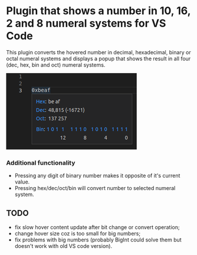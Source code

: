 # Plugin that shows a number in 10, 16, 2 and 8 numeral systems for VS Code

This plugin converts the hovered number in decimal, hexadecimal, binary or octal numeral systems and displays a popup that shows the result in all four (dec, hex, bin and oct) numeral systems.

![popup example](screenshot_basic.png "popup basic example")

### Additional functionality
* Pressing any digit of binary number makes it opposite of it's current value.
* Pressing hex/dec/oct/bin will convert number to selected numeral system.

## TODO
- fix slow hover content update after bit change or convert operation;
- change hover size coz is too small for big numbers;
- fix problems with big numbers (probably BigInt could solve them but doesn't work with old VS code version).
